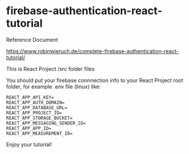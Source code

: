 # firebase-authentication-react-tutorial

Reference Document

https://www.robinwieruch.de/complete-firebase-authentication-react-tutorial/

This is React Project /src folder files

You should put your firebase connnection info to your React Project root folder, for example .env file (linux) like:

```
REACT_APP_API_KEY=
REACT_APP_AUTH_DOMAIN=
REACT_APP_DATABASE_URL=
REACT_APP_PROJECT_ID=
REACT_APP_STORAGE_BUCKET=
REACT_APP_MESSAGING_SENDER_ID=
REACT_APP_APP_ID=
REACT_APP_MEASUREMENT_ID=
```

Enjoy your tutorial!
